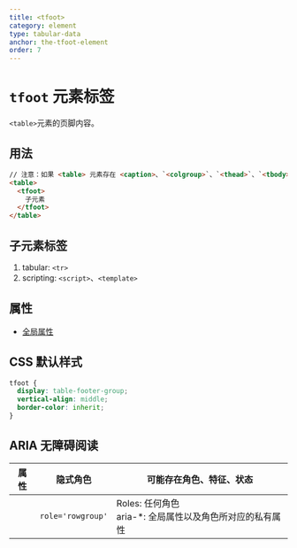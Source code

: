 ```yaml
---
title: <tfoot>
category: element
type: tabular-data
anchor: the-tfoot-element
order: 7
---
```


# `tfoot` 元素标签

`<table>`元素的页脚内容。

## 用法

```html
// 注意：如果 <table> 元素存在 <caption>、`<colgroup>`、`<thead>`、`<tbody>` 元素则需要排在它之后
<table>
  <tfoot>
    子元素
  </tfoot>
</table>
```

## 子元素标签

1. tabular: `<tr>`
1. scripting: `<script>`、`<template>`

## 属性

* [全局属性](/front-end/HTML/attribute#anchor-全局属性)

## CSS 默认样式

```css
tfoot {
  display: table-footer-group;
  vertical-align: middle;
  border-color: inherit;
}
```

## ARIA 无障碍阅读

| 属性 | 隐式角色 | 可能存在角色、特征、状态 |
| ---- | ---- | ---- |
| | `role='rowgroup'` | Roles: 任何角色 <br> aria-*: 全局属性以及角色所对应的私有属性 |
